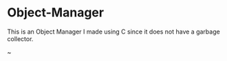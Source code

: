 # Object-Manager

<p> This is an Object Manager I made using C since it does not have a garbage collector. </p>
                                                                                                                                                                                                          ~                    
